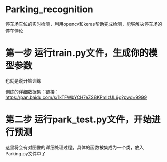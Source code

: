 # Parking_recognition
停车场车位的实时检测，利用opencv和keras帮助完成检测，能够解决停车场的停车悖论

# 第一步 运行train.py文件，生成你的模型参数
也就是说开始训练

训练的详细数据集：链接：https://pan.baidu.com/s/1kTFWbYCH7eZS8KPmlzUL6g?pwd=9999 

# 第二步 运行park_test.py文件，开始进行预测
这里将会有对图像的详细处理过程，具体的函数被集成为一个类，放入Parking.py文件中了
